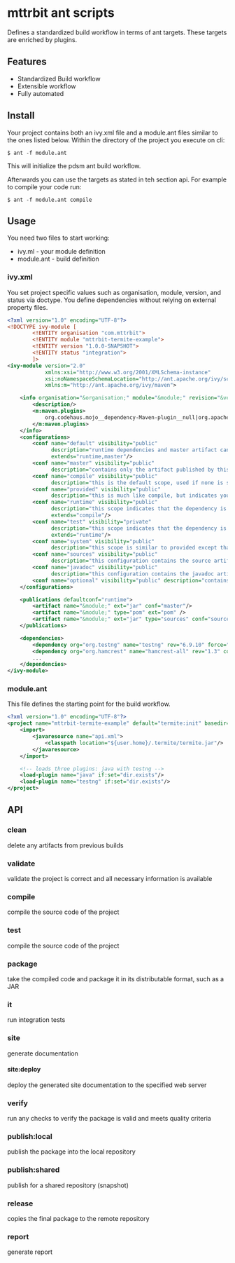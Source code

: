 # mttrbit ant scripts
Defines a standardized build workflow in terms of ant targets. These targets are enriched by plugins.

## Features
- Standardized Build workflow
- Extensible workflow
- Fully automated

## Install
Your project contains both an ivy.xml file and a module.ant files similar to the ones listed below. Within the directory
of the project you execute on cli:
```
$ ant -f module.ant
```
This will initialize the pdsm ant build workflow.

Afterwards you can use the targets as stated in teh section api. For example to compile your code run:
```
$ ant -f module.ant compile
```

## Usage
You need two files to start working:
- ivy.ml - your module definition
- module.ant - build definition

### ivy.xml
You set project specific values such as organisation, module, version, and status via doctype. You define dependencies without relying on external property files.
```xml
<?xml version="1.0" encoding="UTF-8"?>
<!DOCTYPE ivy-module [
        <!ENTITY organisation "com.mttrbit">
        <!ENTITY module "mttrbit-termite-example">
        <!ENTITY version "1.0.0-SNAPSHOT">
        <!ENTITY status "integration">
        ]>
<ivy-module version="2.0"
            xmlns:xsi="http://www.w3.org/2001/XMLSchema-instance"
            xsi:noNamespaceSchemaLocation="http://ant.apache.org/ivy/schemas/ivy.xsd"
            xmlns:m="http://ant.apache.org/ivy/maven">

    <info organisation="&organisation;" module="&module;" revision="&version;" status="&status;">
        <description/>
        <m:maven.plugins>
            org.codehaus.mojo__dependency-Maven-plugin__null|org.apache.Maven.plugins__Maven-clean-plugin__null|org.apache.Maven.plugins__Maven-jar-plugin__null|org.apache.Maven.plugins__Maven-source-plugin__null
        </m:maven.plugins>
    </info>
    <configurations>
        <conf name="default" visibility="public"
              description="runtime dependencies and master artifact can be used with this conf"
              extends="runtime,master"/>
        <conf name="master" visibility="public"
              description="contains only the artifact published by this module itself, with no transitive dependencies"/>
        <conf name="compile" visibility="public"
              description="this is the default scope, used if none is specified. Compile dependencies are available in all classpaths."/>
        <conf name="provided" visibility="public"
              description="this is much like compile, but indicates you expect the JDK or a container to provide it. It is only available on the compilation classpath, and is not transitive."/>
        <conf name="runtime" visibility="public"
              description="this scope indicates that the dependency is not required for compilation, but is for execution. It is in the runtime and test classpaths, but not the compile classpath."
              extends="compile"/>
        <conf name="test" visibility="private"
              description="this scope indicates that the dependency is not required for normal use of the application, and is only available for the test compilation and execution phases."
              extends="runtime"/>
        <conf name="system" visibility="public"
              description="this scope is similar to provided except that you have to provide the JAR which contains it explicitly. The artifact is always available and is not looked up in a repository."/>
        <conf name="sources" visibility="public"
              description="this configuration contains the source artifact of this module, if any."/>
        <conf name="javadoc" visibility="public"
              description="this configuration contains the javadoc artifact of this module, if any."/>
        <conf name="optional" visibility="public" description="contains all optional dependencies"/>
    </configurations>

    <publications defaultconf="runtime">
        <artifact name="&module;" ext="jar" conf="master"/>
        <artifact name="&module;" type="pom" ext="pom" />
        <artifact name="&module;" ext="jar" type="sources" conf="sources" m:classifier="sources"/>
    </publications>

    <dependencies>
        <dependency org="org.testng" name="testng" rev="6.9.10" force="true" conf="test->default(*)"/>
        <dependency org="org.hamcrest" name="hamcrest-all" rev="1.3" conf="test->default(*)"/>
        ...
    </dependencies>
</ivy-module>
```

### module.ant
This file defines the starting point for the build workflow.

```xml
<?xml version="1.0" encoding="UTF-8"?>
<project name="mttrbit-termite-example" default="termite:init" basedir="." xmlns:unless="ant:unless" xmlns:if="ant:if">
    <import>
        <javaresource name="api.xml">
            <classpath location="${user.home}/.termite/termite.jar"/>
        </javaresource>
    </import>

    <!-- loads three plugins: java with testng -->
    <load-plugin name="java" if:set="dir.exists"/>
    <load-plugin name="testng" if:set="dir.exists"/>
</project>
```

## API

### clean
delete any artifacts from previous builds

### validate
validate the project is correct and all necessary information is available


### compile
compile the source code of the project

### test
compile the source code of the project

### package
take the compiled code and package it in its distributable format, such as a JAR

### it
run integration tests

### site
generate documentation

#### site:deploy
deploy the generated site documentation to the specified web server

### verify
run any checks to verify the package is valid and meets quality criteria

### publish:local
publish the package into the local repository

### publish:shared
publish for a shared repository (snapshot)

### release
copies the final package to the remote repository

### report
generate report